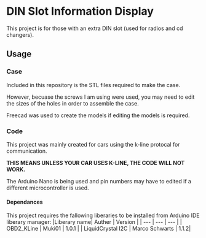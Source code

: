 # DIN Slot Information Display
This project is for those with an extra DIN slot (used for radios and cd changers).
## Usage
### Case
Included in this repository is the STL files required to make the case.

However, becuase the screws I am using were used, you may need to edit the sizes of the holes in order to assemble the case.

Freecad was used to create the models if editing the models is required.

### Code
This project was mainly created for cars using the k-line protocal for communication.

**THIS MEANS UNLESS YOUR CAR USES K-LINE, THE CODE WILL NOT WORK.**

The Arduino Nano is being used and pin numbers may have to edited if a different microcontroller is used.

#### Dependances
This project requires the fallowing liberaries to be installed from Arduino IDE liberary manager:
|Liberary name|  Auther  |   Version  |
|      ---    |     ---  |    ---     |
|  OBD2_KLine |   Muki01 |    1.0.1   |
| LiquidCrystal I2C  |  Marco Schwarts | 1.1.2|
